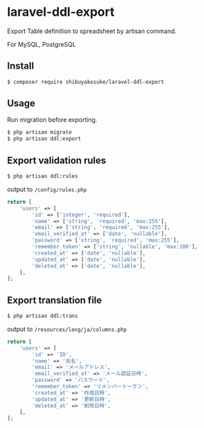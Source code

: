 # laravel-ddl-export

Export Table definition to spreadsheet by artisan command.

For MySQL, PostgreSQL

## Install

```bash
$ composer require shibuyakosuke/laravel-ddl-export
```

## Usage

Run migration before exporting.

```bash
$ php artisan migrate
$ php artisan ddl:export
```

## Export validation rules

```bash
$ php artisan ddl:rules
```

output to `/config/rules.php`

```php
return [
    'users' => [
        'id' => ['integer', 'required'],
        'name' => ['string', 'required', 'max:255'],
        'email' => ['string', 'required', 'max:255'],
        'email_verified_at' => ['date', 'nullable'],
        'password' => ['string', 'required', 'max:255'],
        'remember_token' => ['string', 'nullable', 'max:100'],
        'created_at' => ['date', 'nullable'],
        'updated_at' => ['date', 'nullable'],
        'deleted_at' => ['date', 'nullable'],
    ],
];
```

## Export translation file

```bash
$ php artisan ddl:trans
```

output to `/resources/lang/ja/columns.php`

```php
return [
    'users' => [
        'id' => 'ID',
        'name' => '氏名',
        'email' => 'メールアドレス',
        'email_verified_at' => 'メール認証日時',
        'password' => 'パスワード',
        'remember_token' => 'リメンバートークン',
        'created_at' => '作成日時',
        'updated_at' => '更新日時',
        'deleted_at' => '削除日時',
    ],
];
```
